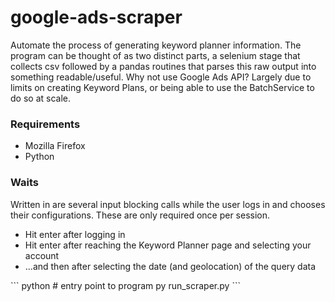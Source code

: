 # google-ads-scraper
Automate the process of generating keyword planner information. 
The program can be thought of as two distinct parts, a selenium stage that collects csv followed  by a pandas routines that parses this raw output into something readable/useful.
Why not use Google Ads API? Largely due to limits on creating Keyword Plans, or being able to use the BatchService to do so at scale.
<h3>Requirements</h3>
<ul>
  <li>Mozilla Firefox</li>
  <li>Python</li>
</ul>
<h3>Waits</h3>
Written in are several input blocking calls while the user logs in and chooses their configurations. These are only required once per session.
<ul>
  <li>Hit enter after logging in</li>
  <li>Hit enter after reaching the Keyword Planner page and selecting your account</li>
  <li>...and then after selecting the date (and geolocation) of the query data</li>
</ul>
``` python
# entry point to program
py run_scraper.py
``` 
